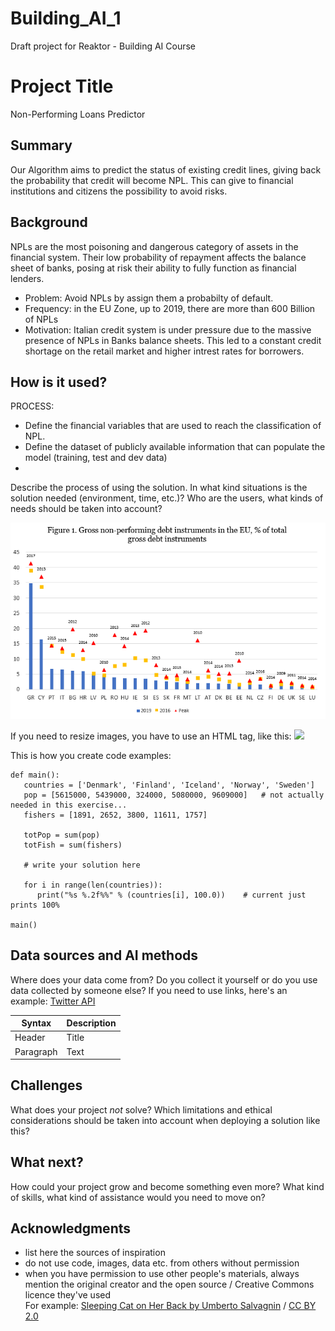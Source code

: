 # Building_AI_1
Draft project for Reaktor - Building AI Course

# Project Title

Non-Performing Loans Predictor

## Summary

Our Algorithm aims to predict the status of existing credit lines, giving back the probability that credit will become NPL. This can give to financial institutions and citizens the possibility to avoid risks.

## Background

NPLs are the most poisoning and dangerous category of assets in the financial system. Their low probability of repayment affects the balance sheet of banks, posing at risk their ability to fully function as financial lenders.

* Problem: Avoid NPLs by assign them a probabilty of default.
* Frequency: in the EU Zone, up to 2019, there are more than 600 Billion of NPLs
* Motivation: Italian credit system is under pressure due to the massive presence of NPLs in Banks balance sheets. This led to a constant credit shortage on the retail market and higher intrest rates for borrowers.

## How is it used?

PROCESS:
   * Define the financial variables that are used to reach the classification of NPL.
   * Define the dataset of publicly available information that can populate the model (training, test and dev data)
   * 

  Describe the process of using the solution. In what kind situations is the solution needed (environment, time, etc.)? Who are the users, what kinds of needs should be taken into account?

<img src=https://github.com/andrez111/Building_AI_1/blob/main/Building%20AI%201.png>

If you need to resize images, you have to use an HTML tag, like this:
<img src="https://upload.wikimedia.org/wikipedia/commons/5/5e/Sleeping_cat_on_her_back.jpg" width="300">

This is how you create code examples:
```
def main():
   countries = ['Denmark', 'Finland', 'Iceland', 'Norway', 'Sweden']
   pop = [5615000, 5439000, 324000, 5080000, 9609000]   # not actually needed in this exercise...
   fishers = [1891, 2652, 3800, 11611, 1757]

   totPop = sum(pop)
   totFish = sum(fishers)

   # write your solution here

   for i in range(len(countries)):
      print("%s %.2f%%" % (countries[i], 100.0))    # current just prints 100%

main()
```


## Data sources and AI methods
Where does your data come from? Do you collect it yourself or do you use data collected by someone else?
If you need to use links, here's an example:
[Twitter API](https://developer.twitter.com/en/docs)

| Syntax      | Description |
| ----------- | ----------- |
| Header      | Title       |
| Paragraph   | Text        |

## Challenges

What does your project _not_ solve? Which limitations and ethical considerations should be taken into account when deploying a solution like this?

## What next?

How could your project grow and become something even more? What kind of skills, what kind of assistance would you  need to move on? 


## Acknowledgments

* list here the sources of inspiration 
* do not use code, images, data etc. from others without permission
* when you have permission to use other people's materials, always mention the original creator and the open source / Creative Commons licence they've used
  <br>For example: [Sleeping Cat on Her Back by Umberto Salvagnin](https://commons.wikimedia.org/wiki/File:Sleeping_cat_on_her_back.jpg#filelinks) / [CC BY 2.0](https://creativecommons.org/licenses/by/2.0)
